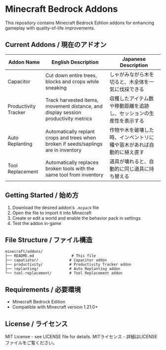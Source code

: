 # Minecraft Bedrock Addons

This repository contains Minecraft Bedrock Edition addons for enhancing gameplay with quality-of-life improvements.

## Current Addons / 現在のアドオン

| Addon Name | English Description | Japanese Description |
|------------|-------------------|---------------------|
| Capacitor | Cut down entire trees, blocks and crops while sneaking | しゃがみながら木を切ると、木全体を一気に伐採できる |
| Productivity Tracker | Track harvested items, movement distance, and display session productivity metrics | 収穫したアイテム数や移動距離を追跡し、セッションの生産性を表示する |
| Auto Replanting | Automatically replant crops and trees when broken if seeds/saplings are in inventory | 作物や木を破壊した時、インベントリに種や苗木があれば自動的に植え直す |
| Tool Replacement | Automatically replaces broken tools with the same tool from inventory | 道具が壊れると、自動的に同じ道具に持ち替える |

## Getting Started / 始め方

1. Download the desired addon's `.mcpack` file
2. Open the file to import it into Minecraft
3. Create or edit a world and enable the behavior pack in settings
4. Test the addon in-game

## File Structure / ファイル構造

```
minecraft/addons/
├── README.md                 # This file
├── capatiator/              # Capacitor addon
├── productivity/            # Productivity Tracker addon  
├── replanting/              # Auto Replanting addon
└── tool-replacement/        # Tool Replacement addon
```

## Requirements / 必要環境

- Minecraft Bedrock Edition
- Compatible with Minecraft version 1.21.0+

## License / ライセンス

MIT License - see LICENSE file for details.
MITライセンス - 詳細はLICENSEファイルをご覧ください。